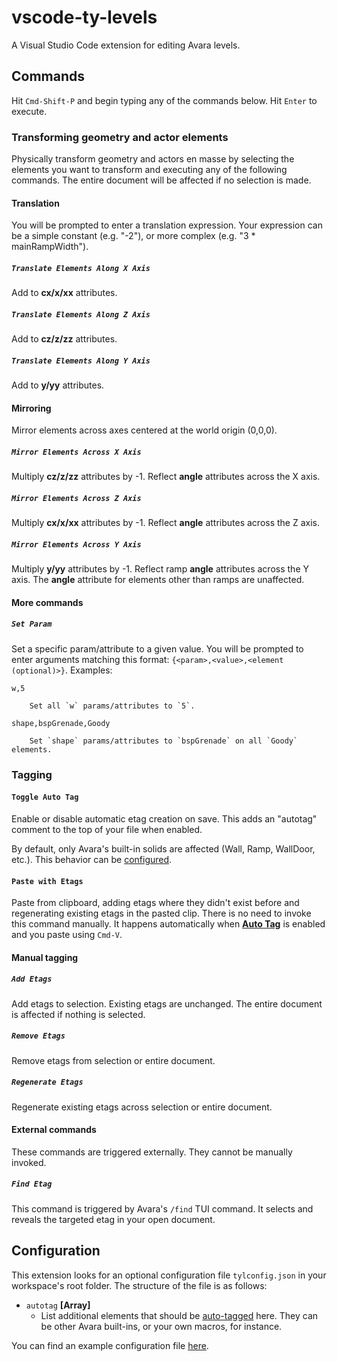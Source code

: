 # vscode-ty-levels

A Visual Studio Code extension for editing Avara levels.

## Commands

Hit `Cmd-Shift-P` and begin typing any of the commands below. Hit `Enter` to execute.

### Transforming geometry and actor elements

Physically transform geometry and actors en masse by selecting the elements you want to transform and executing any of the following commands. The entire document will be affected if no selection is made.

#### Translation

You will be prompted to enter a translation expression. Your expression can be a simple constant (e.g. "-2"), or more complex (e.g. "3 * mainRampWidth").

##### `Translate Elements Along X Axis`

Add to **cx/x/xx** attributes.

##### `Translate Elements Along Z Axis`

Add to **cz/z/zz** attributes.

##### `Translate Elements Along Y Axis`

Add to **y/yy** attributes.

#### Mirroring

Mirror elements across axes centered at the world origin (0,0,0).

##### `Mirror Elements Across X Axis`

Multiply **cz/z/zz** attributes by -1. Reflect **angle** attributes across the X axis.

##### `Mirror Elements Across Z Axis`

Multiply **cx/x/xx** attributes by -1. Reflect **angle** attributes across the Z axis.

##### `Mirror Elements Across Y Axis`

Multiply **y/yy** attributes by -1. Reflect ramp **angle** attributes across the Y axis. The **angle** attribute for elements other than ramps are unaffected.

#### More commands

##### `Set Param`

Set a specific param/attribute to a given value. You will be prompted to enter arguments matching this format: `{<param>,<value>,<element (optional)>}`. Examples:

    w,5
    
        Set all `w` params/attributes to `5`.

    shape,bspGrenade,Goody

        Set `shape` params/attributes to `bspGrenade` on all `Goody` elements.

### Tagging

#### `Toggle Auto Tag`

Enable or disable automatic etag creation on save. This adds an "autotag" comment to the top of your file when enabled.

By default, only Avara's built-in solids are affected (Wall, Ramp, WallDoor, etc.). This behavior can be [configured](#configuration).

#### `Paste with Etags`

Paste from clipboard, adding etags where they didn't exist before and regenerating existing etags in the pasted clip. There is no need to invoke this command manually. It happens automatically when **[Auto Tag](#toggle-auto-tag)** is enabled and you paste using `Cmd-V`.

#### Manual tagging

##### `Add Etags`

Add etags to selection. Existing etags are unchanged. The entire document is affected if nothing is selected.

##### `Remove Etags`

Remove etags from selection or entire document.

##### `Regenerate Etags`

Regenerate existing etags across selection or entire document.

#### External commands

These commands are triggered externally. They cannot be manually invoked.

##### `Find Etag`

This command is triggered by Avara's `/find` TUI command. It selects and reveals the targeted etag in your open document.

## Configuration

This extension looks for an optional configuration file `tylconfig.json` in your workspace's root folder. The structure of the file is as follows:

- `autotag` **[Array]**
    - List additional elements that should be [auto-tagged](#toggle-auto-tag) here. They can be other Avara built-ins, or your own macros, for instance.

You can find an example configuration file [here](./examples/tylconfig.json).